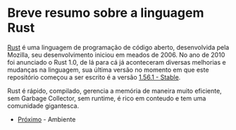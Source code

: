 # Breve resumo sobre a linguagem Rust

[Rust](https://www.rust-lang.org/pt-BR) é uma linguagem de programação de código aberto, desenvolvida pela Mozilla, seu desenvolvimento iniciou em meados de 2006. No ano de 2010 foi anunciado o Rust 1.0, de lá para cá já aconteceram diversas melhorias e mudanças na linguagem, sua última versão no momento em que este repositório começou a ser escrito é a versão [1.56.1 - Stable](https://github.com/rust-lang/rust/releases/tag/1.56.1).

Rust é rápido, compilado, gerencia a memória de maneira muito eficiente, sem Garbage Collector, sem runtime, é rico em conteudo e tem uma comunidade gigantesca.

- [Próximo](./02-environment.md) - Ambiente